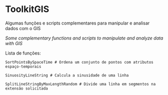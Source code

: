 # ToolkitGIS
Algumas funções e scripts complementares para manipular e analisar dados com o GIS

_Some complementary functions and scripts to manipulate and analyze data with GIS_

Lista de funções:

```
SortPointsBySpaceTime # Ordena um conjunto de pontos com atributos espaço-temporais

SinuosityLineString # Calcula a sinusidade de uma linha

SplitLineStringByMaxLengthRandom # Divide uma linha em segmentos na extensão solicitada
```
